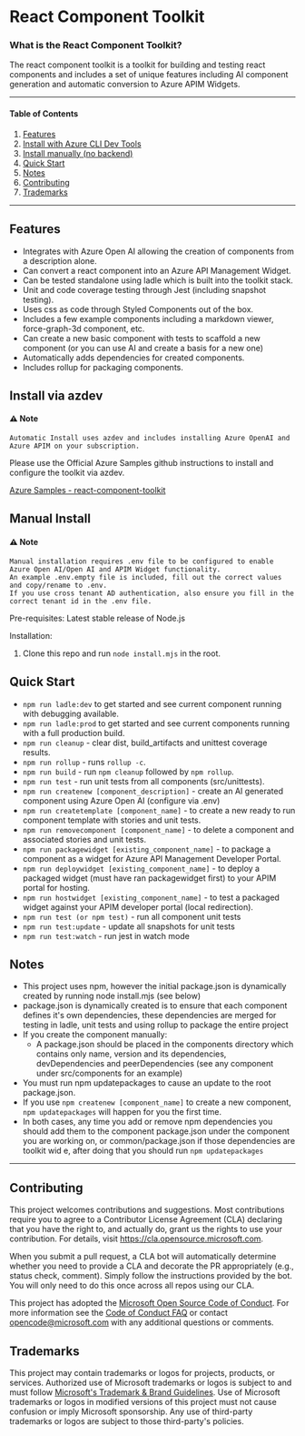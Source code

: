 # React Component Toolkit


### What is the React Component Toolkit?
The react component toolkit is a toolkit for building and testing react components and includes a set of unique features including AI component generation and automatic conversion to Azure APIM Widgets.

---

#### Table of Contents

1. [Features](#features)
2. [Install with Azure CLI Dev Tools](#install-via-azdev)
3. [Install manually (no backend)](#manual-install)
4. [Quick Start](#quick-start)
5. [Notes](#notes)
6. [Contributing](#contributing)
7. [Trademarks](#trademarks)

---

## Features
- Integrates with Azure Open AI allowing the creation of components from a description alone.
- Can convert a react component into an Azure API Management Widget.
- Can be tested standalone using ladle which is built into the toolkit stack.
- Unit and code coverage testing through Jest (including snapshot testing).
- Uses css as code through Styled Components out of the box.
- Includes a few example components including a markdown viewer, force-graph-3d component, etc.
- Can create a new basic component with tests to scaffold a new component (or you can use AI and create a basis for a new one)
- Automatically adds dependencies for created components.
- Includes rollup for packaging components.

## Install via azdev

#### ⚠️ Note
```
Automatic Install uses azdev and includes installing Azure OpenAI and Azure APIM on your subscription.
```

Please use the Official Azure Samples github instructions to install and configure the toolkit via azdev.

[Azure Samples - react-component-toolkit](https://github.com/Azure-Samples/react-component-toolkit-openai-demo)

## Manual Install

#### ⚠️ Note
```
Manual installation requires .env file to be configured to enable Azure Open AI/Open AI and APIM Widget functionality.
An example .env.empty file is included, fill out the correct values and copy/rename to .env.
If you use cross tenant AD authentication, also ensure you fill in the correct tenant id in the .env file.
```

Pre-requisites: Latest stable release of Node.js

Installation:

1. Clone this repo and run ```node install.mjs``` in the root.

## Quick Start

* ```npm run ladle:dev``` to get started and see current component running with debugging available.
* ```npm run ladle:prod``` to get started and see current components running with a full production build.
* ```npm run cleanup``` - clear dist, build_artifacts and unittest coverage results.
* ```npm run rollup``` - runs ```rollup -c```.
* ```npm run build``` - run ```npm cleanup``` followed by ```npm rollup```.
* ```npm run test``` - run unit tests from all components (src/unittests).
* ```npm run createnew [component_description]``` - create an AI generated component using Azure Open AI (configure via .env)
* ```npm run createtemplate [component_name]``` - to create a new ready to run component template with stories and unit tests.
* ```npm run removecomponent [component_name]``` - to delete a component and associated stories and unit tests.
* ```npm run packagewidget [existing_component_name]``` - to package a component as a widget for Azure API Management Developer Portal.
* ```npm run deploywidget [existing_component_name]``` - to deploy a packaged widget (must have ran packagewidget first) to your APIM portal for hosting.
* ```npm run hostwidget [existing_component_name]``` - to test a packaged widget against your APIM developer portal (local redirection).
* ```npm run test (or npm test)``` - run all component unit tests
* ```npm run test:update``` - update all snapshots for unit tests
* ```npm run test:watch``` - run jest in watch mode

## Notes

- This project uses npm, however the initial package.json is dynamically created by running node install.mjs (see below)
- package.json is dynamically created is to ensure that each component defines it's own dependencies, these dependencies are merged for testing in ladle, unit tests and using rollup to package the entire project
- If you create the component manually:
  - A package.json should be placed in the components directory which contains only name, version and its dependencies, devDependencies and peerDependencies (see any component under src/components for an example)
- You must run npm updatepackages to cause an update to the root package.json.
- If you use ```npm createnew [component_name]``` to create a new component, ```npm updatepackages``` will happen for you the first time.
- In both cases, any time you add or remove npm dependencies you should add them to the component package.json under the component you are working on, or common/package.json if those dependencies are toolkit wid
e, after doing that you should run ```npm updatepackages```

---

## Contributing

This project welcomes contributions and suggestions.  Most contributions require you to agree to a
Contributor License Agreement (CLA) declaring that you have the right to, and actually do, grant us
the rights to use your contribution. For details, visit https://cla.opensource.microsoft.com.

When you submit a pull request, a CLA bot will automatically determine whether you need to provide
a CLA and decorate the PR appropriately (e.g., status check, comment). Simply follow the instructions
provided by the bot. You will only need to do this once across all repos using our CLA.

This project has adopted the [Microsoft Open Source Code of Conduct](https://opensource.microsoft.com/codeofconduct/).
For more information see the [Code of Conduct FAQ](https://opensource.microsoft.com/codeofconduct/faq/) or
contact [opencode@microsoft.com](mailto:opencode@microsoft.com) with any additional questions or comments.

## Trademarks

This project may contain trademarks or logos for projects, products, or services. Authorized use of Microsoft
trademarks or logos is subject to and must follow
[Microsoft's Trademark & Brand Guidelines](https://www.microsoft.com/en-us/legal/intellectualproperty/trademarks/usage/general).
Use of Microsoft trademarks or logos in modified versions of this project must not cause confusion or imply Microsoft sponsorship.
Any use of third-party trademarks or logos are subject to those third-party's policies.
